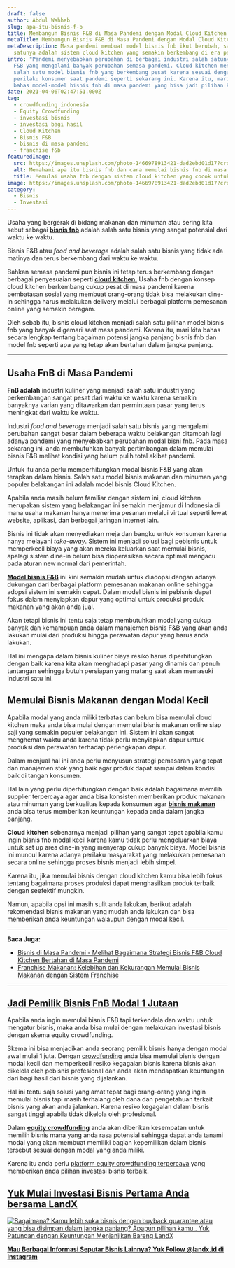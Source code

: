 ```yaml
---
draft: false
author: Abdul Wahhab
slug: apa-itu-bisnis-f-b
title: Membangun Bisnis F&B di Masa Pandemi dengan Modal Cloud Kitchen
metaTitle: Membangun Bisnis F&B di Masa Pandemi dengan Modal Cloud Kitchen
metaDescription: Masa pandemi membuat model bisnis fnb ikut berubah, salah
  satunya adalah sistem cloud kitchen yang semakin berkembang di era pandemi
intro: "Pandemi menyebabkan perubahan di berbagai industri salah satunya bisnis
  F&B yang mengalami banyak perubahan semasa pandemi. Cloud kitchen menjadi
  salah satu model bisnis fnb yang berkembang pesat karena sesuai dengan
  perilaku konsumen saat pandemi seperti sekarang ini. Karena itu, mari kita
  bahas model-model bisnis fnb di masa pandemi yang bisa jadi pilihan kamu. "
date: 2021-04-06T02:47:51.000Z
tag:
  - crowdfunding indonesia
  - Equity Crowdfunding
  - investasi bisnis
  - investasi bagi hasil
  - Cloud Kitchen
  - Bisnis F&B
  - bisnis di masa pandemi
  - franchise f&b
featuredImage:
  src: https://images.unsplash.com/photo-1466978913421-dad2ebd01d17?crop=entropy&cs=tinysrgb&fit=max&fm=jpg&ixid=MnwxMTc3M3wwfDF8c2VhcmNofDJ8fHJlc3RhdXJhbnR8ZW58MHx8fHwxNjM4ODk5NzE2&ixlib=rb-1.2.1&q=80&w=1080
  alt: Memahami apa itu bisnis fnb dan cara memulai bisnis fnb di masa pandemi
  title: Memulai usaha fnb dengan sistem cloud kitchen yang cocok untuk masa pandemi
image: https://images.unsplash.com/photo-1466978913421-dad2ebd01d17?crop=entropy&cs=tinysrgb&fit=max&fm=jpg&ixid=MnwxMTc3M3wwfDF8c2VhcmNofDJ8fHJlc3RhdXJhbnR8ZW58MHx8fHwxNjM4ODk5NzE2&ixlib=rb-1.2.1&q=80&w=1080
category:
  - Bisnis
  - Investasi
---
```

Usaha yang bergerak di bidang makanan dan minuman atau sering kita sebut sebagai **[bisnis fnb](https://landx.id/blog/bisnis-cloud-kitchen-di-masa-pandemi/)** adalah salah satu bisnis yang sangat potensial dari waktu ke waktu.

Bisnis F&B atau *food and beverage* adalah salah satu bisnis yang tidak ada matinya dan terus berkembang dari waktu ke waktu. 

Bahkan semasa pandemi pun bisnis ini tetap terus berkembang dengan berbagai penyesuaian seperti **[cloud kitchen.](https://landx.id/blog/bisnis-cloud-kitchen-di-masa-pandemi/)** Usaha fnb dengan konsep cloud kitchen berkembang cukup pesat di masa pandemi karena pembatasan sosial yang membuat orang-orang tidak bisa melakukan dine-in sehingga harus melakukan delivery melalui berbagai platform pemesanan online yang semakin beragam. 

Oleh sebab itu, bisnis cloud kitchen menjadi salah satu pilihan model bisnis fnb yang banyak digemari saat masa pandemi. Karena itu, mari kita bahas secara lengkap tentang bagaiman potensi jangka panjang bisnis fnb dan model fnb seperti apa yang tetap akan bertahan dalam jangka panjang.

- - -

## Usaha FnB di Masa Pandemi

**FnB adalah** industri kuliner yang menjadi salah satu industri yang perkembangan sangat pesat dari waktu ke waktu karena semakin banyaknya varian yang ditawarkan dan permintaan pasar yang terus meningkat dari waktu ke waktu. 

Industri *food and beverage* menjadi salah satu bisnis yang mengalami perubahan sangat besar dalam beberapa waktu belakangan ditambah lagi adanya pandemi yang menyebabkan perubahan modal bisni fnb. Pada masa sekarang ini, anda membutuhkan banyak pertimbangan dalam memulai bisnis F&B melihat kondisi yang belum pulih total akibat pandemi.

Untuk itu anda perlu memperhitungkan modal bisnis F&B yang akan terapkan dalam bisnis. Salah satu model bisnis makanan dan minuman yang populer belakangan ini adalah model bisnis Cloud Kitchen.

Apabila anda masih belum familiar dengan sistem ini, cloud kitchen merupakan sistem yang belakangan ini semakin menjamur di Indonesia di mana usaha makanan hanya menerima pesanan melalui virtual seperti lewat website, aplikasi, dan berbagai jaringan internet lain.

Bisnis ini tidak akan menyediakan meja dan bangku untuk konsumen karena hanya melayani *take-away*. Sistem ini menjadi solusi bagi pebisnis untuk memperkecil biaya yang akan mereka keluarkan saat memulai bisnis, apalagi sistem dine-in belum bisa dioperasikan secara optimal mengacu pada aturan new normal dari pemerintah.

**[Model bisnis F&B](https://landx.id/?utm_source=Blog&utm_medium=organic+keyword&utm_campaign=blog&utm_id=Blog)** ini kini semakin mudah untuk diadopsi dengan adanya dukungan dari berbagai platform pemesanan makanan online sehingga adopsi sistem ini semakin cepat. Dalam model bisnis ini pebisnis dapat fokus dalam menyiapkan dapur yang optimal untuk produksi produk makanan yang akan anda jual.

Akan tetapi bisnis ini tentu saja tetap membutuhkan modal yang cukup banyak dan kemampuan anda dalam manajemen bisnis F&B yang akan anda lakukan mulai dari produksi hingga perawatan dapur yang harus anda lakukan.

Hal ini mengapa dalam bisnis kuliner biaya resiko harus diperhitungkan dengan baik karena kita akan menghadapi pasar yang dinamis dan penuh tantangan sehingga butuh persiapan yang matang saat akan memasuki industri satu ini. 

## Memulai Bisnis Makanan dengan Modal Kecil

Apabila modal yang anda miliki terbatas dan belum bisa memulai cloud kitchen maka anda bisa mulai dengan memulai bisnis makanan online siap saji yang semakin populer belakangan ini. Sistem ini akan sangat menghemat waktu anda karena tidak perlu menyiapkan dapur untuk produksi dan perawatan terhadap perlengkapan dapur. 

Dalam menjual hal ini anda perlu menyusun strategi pemasaran yang tepat dan manajemen stok yang baik agar produk dapat sampai dalam kondisi baik di tangan konsumen. 

Hal lain yang perlu diperhitungkan dengan baik adalah bagaimana memilih supplier terpercaya agar anda bisa konsisten memberikan produk makanan atau minuman yang berkualitas kepada konsumen agar **[bisnis makanan](https://landx.id/?utm_source=Blog&utm_medium=organic+keyword&utm_campaign=blog&utm_id=Blog)** anda bisa terus memberikan keuntungan kepada anda dalam jangka panjang.

**Cloud kitchen** sebenarnya menjadi pilihan yang sangat tepat apabila kamu ingin bisnis fnb modal kecil karena kamu tidak perlu mengeluarkan biaya untuk set up area dine-in yang menyerap cukup banyak biaya. Model bisnis ini muncul karena adanya perilaku masyarakat yang melakukan pemesanan secara online sehingga proses bisnis menjadi lebih simpel. 

Karena itu, jika memulai bisnis dengan cloud kitchen kamu bisa lebih fokus tentang bagaimana proses produksi dapat menghasilkan produk terbaik dengan seefektif mungkin.

Namun, apabila opsi ini masih sulit anda lakukan, berikut adalah rekomendasi bisnis makanan yang mudah anda lakukan dan bisa memberikan anda keuntungan walaupun dengan modal kecil.

- - -

**Baca Juga:**

* [Bisnis di Masa Pandemi - Melihat Bagaimana Strategi Bisnis F&B Cloud Kitchen Bertahan di Masa Pandemi](https://landx.id/blog/bisnis-cloud-kitchen-di-masa-pandemi/)
* [Franchise Makanan: Kelebihan dan Kekurangan Memulai Bisnis Makanan dengan Sistem Franchise](https://landx.id/blog/memulai-bisnis-franchise-makanan/)

- - -

## [Jadi Pemilik Bisnis FnB Modal 1 Jutaan](https://landx.id/?utm_source=Blog&utm_medium=organic+keyword&utm_campaign=blog&utm_id=Blog)

Apabila anda ingin memulai bisnis F&B tapi terkendala dan waktu untuk mengatur bisnis, maka anda bisa mulai dengan melakukan investasi bisnis dengan skema equity crowdfunding.

Skema ini bisa menjadikan anda seorang pemilik bisnis hanya dengan modal awal mulai 1 juta. Dengan [crowdfunding](https://landx.id/) anda bisa memulai bisnis dengan modal kecil dan memperkecil resiko kegagalan bisnis karena bisnis akan dikelola oleh pebisnis profesional dan anda akan mendapatkan keuntungan dari bagi hasil dari bisnis yang dijalankan.

Hal ini tentu saja solusi yang amat tepat bagi orang-orang yang ingin memulai bisnis tapi masih terhalang oleh dana dan pengetahuan terkait bisnis yang akan anda jalankan. Karena resiko kegagalan dalam bisnis sangat tinggi apabila tidak dikelola oleh profesional.

Dalam **[equity crowdfunding](https://landx.id/?utm_source=Blog&utm_medium=organic+keyword&utm_campaign=blog&utm_id=Blog)** anda akan diberikan kesempatan untuk memilih bisnis mana yang anda rasa potensial sehingga dapat anda tanami modal yang akan membuat memiliki bagian kepemilikan dalam bisnis tersebut sesuai dengan modal yang anda miliki.

Karena itu anda perlu [platform equity crowdfunding terpercaya](https://landx.id/) yang memberikan anda pilihan investasi bisnis terbaik.

## [Yuk Mulai Investasi Bisnis Pertama Anda bersama LandX](https://landx.id/?utm_source=Blog&utm_medium=organic+keyword&utm_campaign=blog&utm_id=Blog)

[![Bagaimana? Kamu lebih suka bisnis dengan buyback guarantee atau yang bisa disimpan dalam jangka panjang? Apapun pilihan kamu.. Yuk Patungan  dengan Keuntungan Menjanjikan Bareng LandX](https://accountgram-production.sfo2.cdn.digitaloceanspaces.com/landx_ghost/2021/10/Equity-Crowdfunding-di-Indonesia-1--3.png)](https://landx.id/?utm_source=Blog&utm_medium=organic+keyword&utm_campaign=blog&utm_id=Blog)

**[Mau Berbagai Informasi Seputar Bisnis Lainnya? Yuk Follow @landx.id di Instagram](https://www.instagram.com/landx.id/?utm_medium=copy_link)**